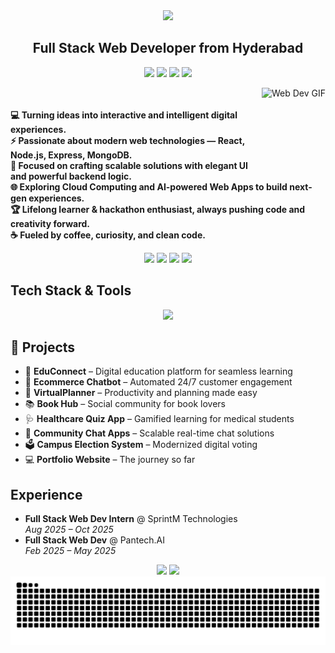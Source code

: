 <!-- Dynamic animated header -->
<div align="center">
  <img src="https://capsule-render.vercel.app/api?type=waving&color=gradient&height=200&section=header&text=Srinath%20Potharaju&fontSize=60&animation=fadeIn" />
</div>

<h2 align="center"> Full Stack Web Developer from Hyderabad</h2>

<p align="center">
  <a href="https://www.linkedin.com/in/srinath-potharaju/" target="_blank"><img src="https://img.shields.io/static/v1?message=LinkedIn&logo=linkedin&label=&color=0077B5&logoColor=white&labelColor=&style=for-the-badge" height="28"/></a>
  <a href="mailto:sri.nxth@yahoo.com" target="_blank"><img src="https://img.shields.io/static/v1?message=Email&logo=gmail&label=&color=D14836&logoColor=white&labelColor=&style=for-the-badge" height="28" /></a>
  <a href="https://www.instagram.com/sri.nxthh" target="_blank"><img src="https://img.shields.io/static/v1?message=Instagram&logo=instagram&label=&color=E4405F&logoColor=white&labelColor=&style=for-the-badge" height="28" /></a>
  <a href="https://discord.com/users/sriinathh" target="_blank"><img src="https://img.shields.io/static/v1?message=Discord&logo=discord&label=&color=7289DA&logoColor=white&labelColor=&style=for-the-badge" height="28" /></a>
</p>

<!-- About Me Section with cool styling -->
<!-- 🌟 Stylish About Me Section -->


<p align="center">
  <img align="right" height="150" src="https://media.giphy.com/media/qgQUggAC3Pfv687qPC/giphy.gif" alt="Web Dev GIF" />
  <b>
  <span style="background: linear-gradient(90deg, #00C9FF, #92FE9D); -webkit-background-clip: text; color: transparent; font-size: 17px;">
  
  </span><br><br>
  💻 Turning ideas into interactive and intelligent digital experiences.<br>
  ⚡ Passionate about modern web technologies — <b>React, Node.js, Express, MongoDB</b>.<br>
  🎯 Focused on crafting scalable solutions with elegant UI and powerful backend logic.<br>
  🌐 Exploring <b>Cloud Computing</b> and <b>AI-powered Web Apps</b> to build next-gen experiences.<br>
  🏆 Lifelong learner & hackathon enthusiast, always pushing code and creativity forward.<br>
  ☕ Fueled by coffee, curiosity, and clean code.
  </b>
</p>

<p align="center">
  <img src="https://img.shields.io/badge/Code%20Quality-Excellent-brightgreen?style=for-the-badge&logo=visualstudiocode" />
  <img src="https://img.shields.io/badge/Stack-MERN-blue?style=for-the-badge&logo=react" />
  <img src="https://img.shields.io/badge/Focus-Full%20Stack%20Development-orange?style=for-the-badge&logo=node.js" />
  <img src="https://img.shields.io/badge/Love-Coding%20%26%20Innovation-pink?style=for-the-badge&logo=github" />
</p>



<!-- Skills & Tech Stack with modern icons -->
<h2 align="left">Tech Stack & Tools</h2>
<div align="center">
  <img src="https://skillicons.dev/icons?i=js,ts,react,nextjs,nodejs,express,mongodb,mysql,postgres,graphql,python,django,flask,java,cpp,html,css,sass,tailwind,docker,kubernetes,nginx,apache,linux,ubuntu,kali,metasploit,nmap,wireshark,burpsuite,sqlmap,aircrack,hashcat,john,git,github,vercel,aws,azure,gcp,firebase,postman,figma,notion" height="70" />
</div>


<!-- Project Highlights with creative emojis -->
<h2 align="left">🚩 Projects</h2>
<ul>
  <li>🌟 <b>EduConnect</b> – Digital education platform for seamless learning</li>
  <li>🤖 <b>Ecommerce Chatbot</b> – Automated 24/7 customer engagement</li>
  <li>📅 <b>VirtualPlanner</b> – Productivity and planning made easy</li>
  <li>📚 <b>Book Hub</b> – Social community for book lovers</li>
  <li>🩺 <b>Healthcare Quiz App</b> – Gamified learning for medical students</li>
  <li>💬 <b>Community Chat Apps</b> – Scalable real-time chat solutions</li>
  <li>🗳️ <b>Campus Election System</b> – Modernized digital voting</li>
  <li>💻 <b>Portfolio Website</b> – The journey so far</li>
</ul>

<!-- Work Experience Section styled as timeline -->
<h2 align="left">Experience</h2>
<ul>
  <li><b>Full Stack Web Dev Intern</b> @ SprintM Technologies <br> <i>Aug 2025 – Oct 2025</i></li>
  <li><b>Full Stack Web Dev</b> @ Pantech.AI <br> <i>Feb 2025 – May 2025</i></li>
</ul>

<!-- GitHub Stats with modern theme -->
<div align="center">
  <img src="https://github-readme-stats.vercel.app/api?username=sriinathh&show_icons=true&theme=dracula&hide_border=true" height="155"/>
  <img src="https://github-readme-stats.vercel.app/api/top-langs/?username=sriinathh&layout=compact&theme=dracula&hide_border=true" height="155"/>
</div>

<!-- Snake Animation Footer -->
<div align="center">
  <img src="https://raw.githubusercontent.com/sriinathh/snk/output/github-contribution-grid-snake.svg" alt="Snake animation" />
</div>
